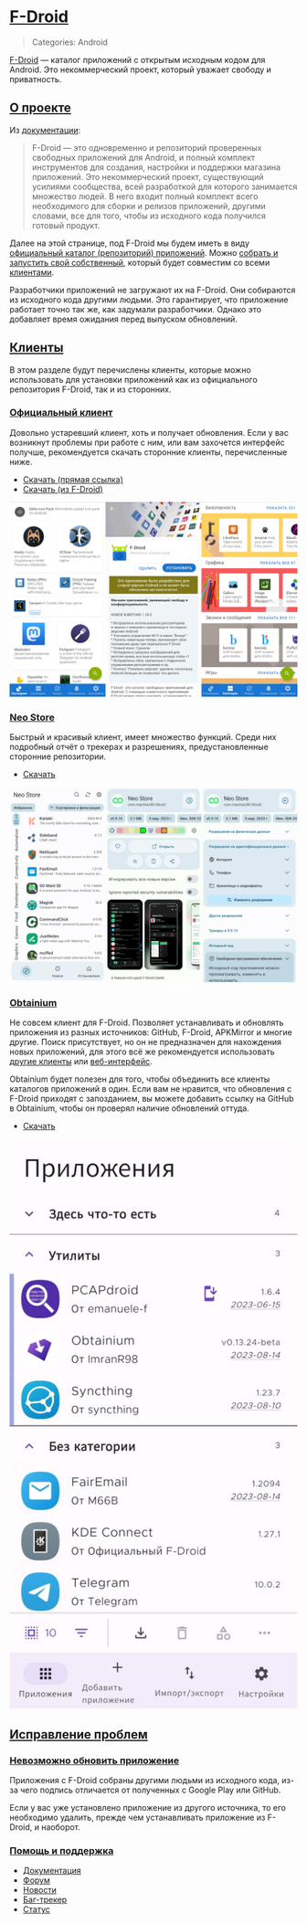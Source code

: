 # [F-Droid](#f-droid)
> Categories: Android

[F-Droid](https://f-droid.org) — каталог приложений с открытым исходным кодом
для Android. Это некоммерческий проект, который уважает свободу и приватность.

## [О проекте](#about)

Из [документации](https://f-droid.org/ru/docs):

> F-Droid — это одновременно и репозиторий проверенных свободных приложений для
Android, и полный комплект инструментов для создания, настройки и поддержки
магазина приложений. Это некоммерческий проект, существующий усилиями
сообщества, всей разработкой для которого занимается множество людей. В него
входит полный комплект всего необходимого для сборки и релизов приложений,
другими словами, все для того, чтобы из исходного кода получился готовый
продукт.

Далее на этой странице, под F-Droid мы будем иметь в виду
[официальный каталог (репозиторий) приложений](https://f-droid.org/en/packages). Можно [собрать и запустить свой собственный](https://gitlab.com/fdroid), который
будет совместим со всеми [клиентами](#clients).

Разработчики приложений не загружают их на F-Droid. Они собираются из
исходного кода другими людьми. Это гарантирует, что приложение работает точно
так же, как задумали разработчики. Однако это добавляет время ожидания перед
выпуском обновлений.

## [Клиенты](#clients)

В этом разделе будут перечислены клиенты, которые можно использовать для
установки приложений как из официального репозитория F-Droid, так и из
сторонних.

### [Официальный клиент](#official-client)

Довольно устаревший клиент, хоть и получает обновления. Если у вас возникнут
проблемы при работе с ним, или вам захочется интерфейс получше, рекомендуется
скачать сторонние клиенты, перечисленные ниже.

- [Скачать (прямая ссылка)](https://f-droid.org/F-Droid.apk)
- [Скачать (из F-Droid)](https://f-droid.org/packages/org.fdroid.fdroid)

![Скриншоты официального клиента F-Droid](/media/f-droid_official.jpg)

### [Neo Store](#neo-store)

Быстрый и красивый клиент, имеет множество функций. Среди них подробный отчёт
о трекерах и разрешениях, предустановленные сторонние репозитории.

- [Скачать](https://f-droid.org/packages/com.machiav3lli.fdroid)

![Скриншоты Neo Store](/media/f-droid_neo_store.jpg)

### [Obtainium](#obtainium)

Не совсем клиент для F-Droid. Позволяет устанавливать и обновлять приложения из
разных источников: GitHub, F-Droid, APKMirror и многие другие. Поиск
присутствует, но он не предназначен для нахождения новых приложений, для этого
всё же рекомендуется использовать [другие клиенты](#clients) или
[веб-интерфейс](https://f-droid.org/packages).

Obtainium будет полезен для того, чтобы объединить все клиенты каталогов
приложений в один. Если вам не нравится, что обновления с F-Droid приходят с
запозданием, вы можете добавить ссылку на GitHub в Obtainium, чтобы он проверял
наличие обновлений оттуда.

- [Скачать](https://github.com/ImranR98/Obtainium/releases)

![Скриншоты Obtainium](/media/f-droid_obtainium.jpg)

## [Исправление проблем](#troubleshooting)

### [Невозможно обновить приложение](#unable-to-update)

Приложения с F-Droid собраны другими людьми из исходного кода, из-за чего
подпись отличается от полученных с Google Play или GitHub.

Если у вас уже установлено приложение из другого источника, то его необходимо
удалить, прежде чем устанавливать приложение из F-Droid, и наоборот.

### [Помощь и поддержка](#support)

- [Документация](https://f-droid.org/docs)
- [Форум](https://forum.f-droid.org)
- [Новости](https://f-droid.org/news)
- [Баг-трекер](https://f-droid.org/issues)
- [Статус](https://fdroidstatus.org/status/fdroid)
